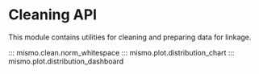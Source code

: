 # Cleaning API

This module contains utilities for cleaning and preparing data for linkage.

::: mismo.clean.norm_whitespace
::: mismo.plot.distribution_chart
::: mismo.plot.distribution_dashboard
